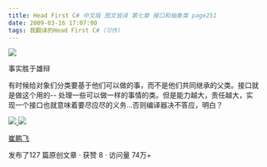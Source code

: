 ```yaml
---
title: Head First C# 中文版 图文皆译 第七章 接口和抽象类 page251
date: 2009-03-16 17:07:00
tags: 我翻译的Head First C#（习作）
---
```

![](https://p-blog.csdn.net/images/p_blog_csdn_net/cuipengfei1/EntryImages/20090316/2009-03-16_16-51-17.jpg)

事实胜于雄辩

有时候给对象们分类要基于他们可以做的事，而不是他们共同继承的父类。接口就是做这个用的--
处理一些可以做一样的事情的类。但是能力越大，责任越大，实现一个接口也就意味着要尽应尽的义务...否则编译器决不答应，明白？



[ ![](https://profile.csdnimg.cn/5/2/5/3_cuipengfei1)
![](https://g.csdnimg.cn/static/user-reg-year/1x/11.png)
](https://blog.csdn.net/cuipengfei1)

[ 崔鹏飞 ](https://blog.csdn.net/cuipengfei1)

发布了127 篇原创文章  ·  获赞 8  ·  访问量 74万+

